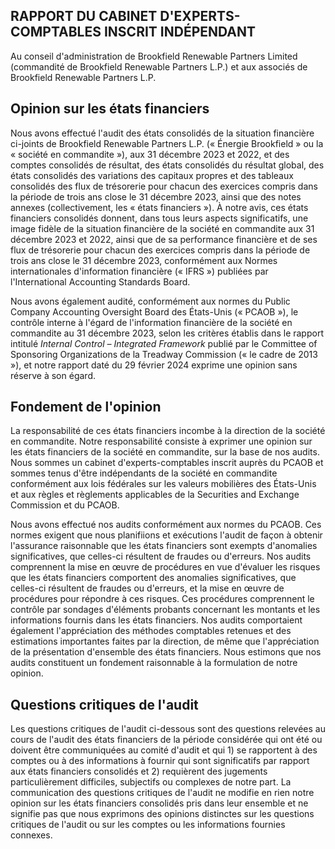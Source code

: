 ## RAPPORT DU CABINET D'EXPERTS-COMPTABLES INSCRIT INDÉPENDANT

Au conseil d'administration de Brookfield Renewable Partners Limited (commandité de Brookfield Renewable Partners L.P.) et aux associés de Brookfield Renewable Partners L.P.

## **Opinion sur les états financiers**

Nous avons effectué l'audit des états consolidés de la situation financière ci-joints de Brookfield Renewable Partners L.P. (« Énergie Brookfield » ou la « société en commandite »), aux 31 décembre 2023 et 2022, et des comptes consolidés de résultat, des états consolidés du résultat global, des états consolidés des variations des capitaux propres et des tableaux consolidés des flux de trésorerie pour chacun des exercices compris dans la période de trois ans close le 31 décembre 2023, ainsi que des notes annexes (collectivement, les « états financiers »). À notre avis, ces états financiers consolidés donnent, dans tous leurs aspects significatifs, une image fidèle de la situation financière de la société en commandite aux 31 décembre 2023 et 2022, ainsi que de sa performance financière et de ses flux de trésorerie pour chacun des exercices compris dans la période de trois ans close le 31 décembre 2023, conformément aux Normes internationales d'information financière (« IFRS ») publiées par l'International Accounting Standards Board.

Nous avons également audité, conformément aux normes du Public Company Accounting Oversight Board des États-Unis (« PCAOB »), le contrôle interne à l'égard de l'information financière de la société en commandite au 31 décembre 2023, selon les critères établis dans le rapport intitulé *Internal Control – Integrated Framework* publié par le Committee of Sponsoring Organizations de la Treadway Commission (« le cadre de 2013 »), et notre rapport daté du 29 février 2024 exprime une opinion sans réserve à son égard.

## Fondement de l'opinion

La responsabilité de ces états financiers incombe à la direction de la société en commandite. Notre responsabilité consiste à exprimer une opinion sur les états financiers de la société en commandite, sur la base de nos audits. Nous sommes un cabinet d'experts-comptables inscrit auprès du PCAOB et sommes tenus d'être indépendants de la société en commandite conformément aux lois fédérales sur les valeurs mobilières des États-Unis et aux règles et règlements applicables de la Securities and Exchange Commission et du PCAOB.

Nous avons effectué nos audits conformément aux normes du PCAOB. Ces normes exigent que nous planifiions et exécutions l'audit de façon à obtenir l'assurance raisonnable que les états financiers sont exempts d'anomalies significatives, que celles-ci résultent de fraudes ou d'erreurs. Nos audits comprennent la mise en œuvre de procédures en vue d'évaluer les risques que les états financiers comportent des anomalies significatives, que celles-ci résultent de fraudes ou d'erreurs, et la mise en œuvre de procédures pour répondre à ces risques. Ces procédures comprennent le contrôle par sondages d'éléments probants concernant les montants et les informations fournis dans les états financiers. Nos audits comportaient également l'appréciation des méthodes comptables retenues et des estimations importantes faites par la direction, de même que l'appréciation de la présentation d'ensemble des états financiers. Nous estimons que nos audits constituent un fondement raisonnable à la formulation de notre opinion.

## Questions critiques de l'audit

Les questions critiques de l'audit ci-dessous sont des questions relevées au cours de l'audit des états financiers de la période considérée qui ont été ou doivent être communiquées au comité d'audit et qui 1) se rapportent à des comptes ou à des informations à fournir qui sont significatifs par rapport aux états financiers consolidés et 2) requièrent des jugements particulièrement difficiles, subjectifs ou complexes de notre part. La communication des questions critiques de l'audit ne modifie en rien notre opinion sur les états financiers consolidés pris dans leur ensemble et ne signifie pas que nous exprimons des opinions distinctes sur les questions critiques de l'audit ou sur les comptes ou les informations fournies connexes.